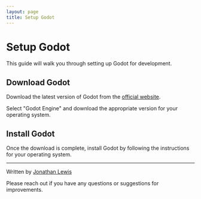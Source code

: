 ```yaml
---
layout: page
title: Setup Godot
---
```


# Setup Godot

This guide will walk you through setting up Godot for development.

## Download Godot

Download the latest version of Godot from the [official website](https://godotengine.org/download).

Select "Godot Engine" and download the appropriate version for your operating system.

## Install Godot

Once the download is complete, install Godot by following the instructions for your operating system.

---

Written by [Jonathan Lewis](https://www.linkedin.com/in/jonathan-david-lewis/)

Please reach out if you have any questions or suggestions for improvements.